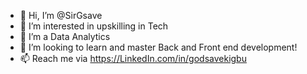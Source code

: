 - 👋 Hi, I’m @SirGsave
- 👀 I’m interested in upskilling in Tech
- 🌱 I’m a Data Analytics
- 💞️ I’m looking to learn and master Back and Front end development!
- 📫 Reach me via https://LinkedIn.com/in/godsavekigbu

<!---
SirGsave/SirGsave is a ✨ special ✨ repository because its `README.md` (this file) appears on your GitHub profile.
You can click the Preview link to take a look at your changes.
--->
